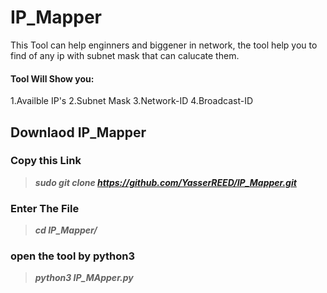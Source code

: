 # IP_Mapper
This Tool can help enginners and biggener in network, the tool help you to find of any ip with subnet mask that can calucate them.

#### Tool Will Show you:
1.Availble IP's
2.Subnet Mask 
3.Network-ID
4.Broadcast-ID 


## Downlaod IP_Mapper

### Copy this Link
> ***sudo git clone https://github.com/YasserREED/IP_Mapper.git***

### Enter The File
> ***cd IP_Mapper/***

### open the tool by python3
> ***python3 IP_MApper.py***
